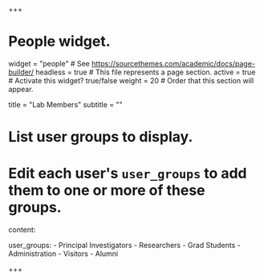 +++
# People widget.
widget = "people"  # See https://sourcethemes.com/academic/docs/page-builder/
headless = true  # This file represents a page section.
active = true  # Activate this widget? true/false
weight = 20  # Order that this section will appear.

title = "Lab Members"
subtitle = ""

# List user groups to display.
#   Edit each user's `user_groups` to add them to one or more of these groups.
content: 

  user_groups: 
      - Principal Investigators
      - Researchers
      - Grad Students
      - Administration
      - Visitors
      - Alumni
               
               
+++
